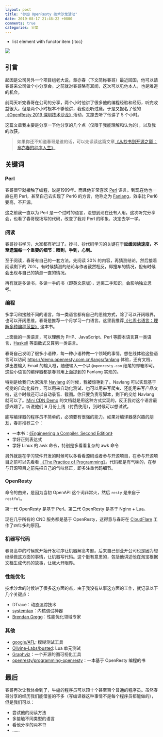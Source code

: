 ```yaml
---
layout: post
title: "参加 OpenResty 技术沙龙活动"
date: 2019-08-17 21:48:22 +0800
comments: true
categories: 分享
---
```

* list element with functor item
{:toc}

![](https://i.loli.net/2019/08/19/MnqFwm5hd4GQEAK.jpg)

## 引言

起因是公司另外一个项目组老大说，章亦春（下文简称春哥）最近回国，他可以请春哥来公司做个小分享会。之前就对春哥略有耳闻，这次可以见他本人，也是难道的机会。

前两天听完春哥在公司的分享，两个小时他讲了很多他的编程经验和经历，听完收益很大，但是两个小时根本不够他讲，我也没听过瘾，于是又报名了他的[《OpenResty 2019 深圳技术沙龙》](https://www.huodongxing.com/event/7502793207200)活动，又跑去听了他讲了 5 个小时。

这篇文章我主要是分享一下他分享的几个点（仅限于我能理解和认为的），以及我的收获。

> 如果你还不知道春哥是谁的话，可以先读读这篇文章[《从抄书到开源之巅：章亦春的程序人生》](http://www.ituring.com.cn/article/504549)

<!--more-->

## 关键词

### Perl

春哥很早就接触了编程，说是1999年。而且他非常喜欢 [Perl](https://www.perl.org/) 语言。到现在他也一直在用 Perl，甚至自己去实现了 Perl6 的方言，他称之为 [Fanlang](https://doc.openresty.com.cn/en/fanlang/)，效率比 Perl6 要高，不开源。

这之前我一直以为 Perl 是一个过时的语言，没想到现在还有人用。这次听完分享会，也看了春哥现场写的代码，改变了我对 Perl 的印象，决定去学一学。

### 阅读

春哥抄书学习，大家都有听过了。抄书、抄代码学习的关键在于**延缓阅读速度，不至遗漏每一个重要的细节：眼到，手到，心到。**

至于阅读，春哥有自己的一套方法，先阅读 30% 的内容，再猜测结论，然后接着阅读剩下的 70%。有时候猜测的结论与作者截然相反，即撞车的情况，但有时候会出现与自己的猜测一直的情况。

再有就是多读书，多读一手的书（即英文原版），远离二手知识，会影响独立思考。

### 编程

多学习和接触不同的语言，每一类语言都有自己的思维方式，除了可以开阔眼界，也可以开阔思维。春哥是推荐一个月学习一门语言。这里我推荐[《七周七语言：理解多种编程范型》](http://www.ituring.com.cn/book/829) 这本书。

上面做的一类语言，可以理解为 PHP、JavaScript、Perl 等脚本语言算一类语言，[Haskell](https://www.haskell.org/) 等函数式又算另一类语言。

春哥自己发明了很多小语种，每一种小语种做一个领域的事情。想在线体验这些语言可以访问 <https://demo.openresty.com.cn/langs/fanlang> 体验，还有文档，弹出要输入 Email 的输入框，随便输入一个以 `@openresty.com` 结尾的邮箱即可。这些小语言的编译器都是春哥用上面提到的 Fanlang 实现的。

特别是给我们大家演示 [Navlang](https://doc.openresty.com.cn/en/navlang/) 的时候，我被惊艳到了。Navlang 可以实现基于视觉的自动化操作，可以用来自动化测试、也可以用来写爬虫、还能用来写产品文档，这个时候还可以自动录音、截图。你只要负责写脚本，剩下的交给 Navlang 就可以了。[Mini CDN Demo](https://doc.openresty.com.cn/en/mini-cdn-demo/ep01-intro.html) 的文档就是用这种方式实现的，反正我对这个语言最感兴趣了。听说他们 9 月份上线（付费使用），到时候可以想试试。

能写编译器的程序员不简单的，必须要有很强的能力。如果对编译器感兴趣的朋友，春哥推荐三个：

- 一本书：[《Engineering a Compiler, Second Edition》](https://book.douban.com/subject/5288601/)
- 学好正则表达式
- 学好 Linux 的 awk 命令，特别是多看看复杂的 awk 命令

另外就是在学习软件开发的时候可以多看看源码或者参与开源项目，在参与开源项目之前可以先看看 [《The Practice of Programming》](https://book.douban.com/subject/1459281/)。代码都是有气味的，在参与开源项目之前先把自己的气味修正，即多注重代码细节。

### OpenResty

命令的由来，是因为当初 OpenAPI 这个词非常火，然后 `resty` 是来自于 `restful`。

第一代 OpenResty 是基于 Perl。第二代 OpenResty 是基于 Nginx + Lua。

现在几乎所有的 CND 服务都是基于 OpenResty，这得意与春哥在 [CloudFlare](https://www.cloudflare.com/) 工作了四年多的原因。


### 机器写代码

春哥高中的时候就开始开发程序让机器解高考题。后来自己创业开公司也是因为想继续做这方面的事情，让机器写代码。这个挺有意思的，包括他讲述他在淘宝根据文档生成代码的故事，让我大开眼界。


### 性能优化

技术沙龙的时候讲了很多这方面的点，由于我没有从事这方面的工作，就记录以下几个关键点：

- DTrace：动态追踪技术
- [systemtap](https://sourceware.org/systemtap/)：内核调试神器
- [Brendan Gregg](http://www.brendangregg.com/)：性能优化领域专家

### 其他

- [google/AFL](https://github.com/google/AFL): 模糊测试工具
- [Olivine-Labs/busted](https://github.com/Olivine-Labs/busted): Lua 单元测试
- [Graphviz](https://www.graphviz.org/)：一个开源的图可视化工具
- [openresty/programming-openresty](https://github.com/openresty/programming-openresty)：一本基于 OpenResty 编程的书

## 最后

春哥再次让我体会到了，牛逼的程序员可以顶十个甚至百个普通的程序员。虽然春哥分享的经历我们能借鉴的不多（写编译器这种事情不是每个程序员都能做的），但是我们可以：

- 尝试他的阅读方法
- 多接触不同类型的语言
- 看他分享的两本书
- ……



